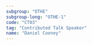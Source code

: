 ```yaml
---
subgroup: "OTHE"
subgroup-long: "OTHE-1"
code: "CT03"
tag: "Contributed Talk Speaker"
name: "Daniel Cooney"
---
```

